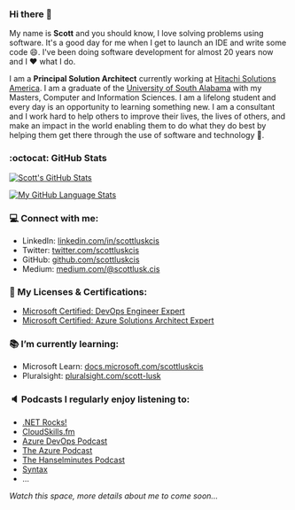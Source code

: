 ### Hi there 👋

<!--
**scottluskcis/scottluskcis** is a ✨ _special_ ✨ repository because its `README.md` (this file) appears on your GitHub profile.

Here are some ideas to get you started:

- 🔭 I’m currently working on ...
- 🌱 I’m currently learning ...
- 👯 I’m looking to collaborate on ...
- 🤔 I’m looking for help with ...
- 💬 Ask me about ...
- 📫 How to reach me: ...
- 😄 Pronouns: ...
- ⚡ Fun fact: ...
-->

My name is **Scott** and you should know, I love solving problems using software. It's a good day for me when I get to launch an IDE and write some code :smile:. I've been doing software development for almost 20 years now and I :heart: what I do.

I am a **Principal Solution Architect** currently working at [Hitachi Solutions America](https://global.hitachi-solutions.com/). I am a graduate of the [University of South Alabama](https://www.southalabama.edu/) with my Masters, Computer and Information Sciences. I am a lifelong student and every day is an opportunity to learning something new. I am a consultant and I work hard to help others to improve their lives, the lives of others, and make an impact in the world enabling them to do what they do best by helping them get there through the use of software and technology :dart:.

### :octocat: GitHub Stats

<a href="https://github.com/scottluskcis/scottluskcis">
  <img align="center" src="https://github-readme-stats.vercel.app/api?username=scottluskcis&show_icons=true&theme=dracula&count_private=true" alt="Scott's GitHub Stats" />
</a>

[![My GitHub Language Stats](https://github-readme-stats.vercel.app/api/top-langs/?username=scottluskcis&langs_count=5&theme=dracula)]()

<!--
<a href="https://github.com/scottluskcis/scottluskcis">
  <img align="center" src="https://github-readme-stats.vercel.app/api/top-langs/?username=scottluskcis&show_icons=true&theme=dracula&count_private=true&hide=java,html,ruby,css&langs_count=3" />
</a>

* Blog: [scottluskcis.github.io](https://scottluskcis.github.io/)
-->

### :computer: Connect with me:

* LinkedIn: [linkedin.com/in/scottluskcis](https://www.linkedin.com/in/scottluskcis/)
* Twitter: [twitter.com/scottluskcis](https://twitter.com/scottluskcis)
* GitHub: [github.com/scottluskcis](https://github.com/scottluskcis)
* Medium: [medium.com/@scottlusk.cis](https://medium.com/@scottlusk.cis)

### :scroll: My Licenses & Certifications:

* [Microsoft Certified: DevOps Engineer Expert](https://learn.microsoft.com/en-gb/users/scottluskcis/credentials/2c295d04dc3a7d6e) 
* [Microsoft Certified: Azure Solutions Architect Expert](https://learn.microsoft.com/en-gb/users/scottluskcis/credentials/97cf897ccfeb96c9)

### :books: I’m currently learning:

* Microsoft Learn: [docs.microsoft.com/scottluskcis](https://docs.microsoft.com/en-us/users/scottluskcis/)
* Pluralsight: [pluralsight.com/scott-lusk](https://app.pluralsight.com/profile/scott-lusk-8c)

### :speaker: Podcasts I regularly enjoy listening to:

* [.NET Rocks!](https://www.dotnetrocks.com/)
* [CloudSkills.fm](https://cloudskills.fm/)
* [Azure DevOps Podcast](http://azuredevopspodcast.clear-measure.com/)
* [The Azure Podcast](http://azpodcast.azurewebsites.net/)
* [The Hanselminutes Podcast](https://hanselminutes.com/)
* [Syntax](https://syntax.fm/)
* ...

_Watch this space, more details about me to come soon..._
